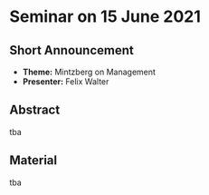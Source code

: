 # Seminar on 15 June 2021

## Short Announcement

* __Theme:__  Mintzberg on Management
* __Presenter:__ Felix Walter

## Abstract

tba

## Material

tba
